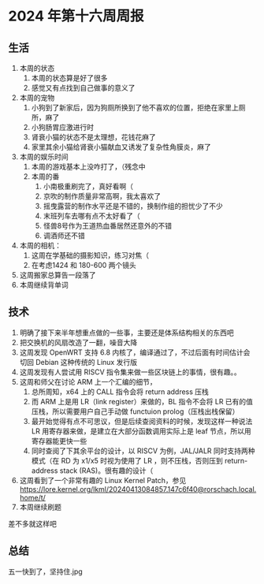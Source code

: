 # 2024 年第十六周周报

## 生活

1. 本周的状态
    1. 本周的状态算是好了很多
    2. 感觉又有点找到自己做事的意义了
2. 本周的宠物
    1. 小狗到了新家后，因为狗厕所换到了他不喜欢的位置，拒绝在家里上厕所，麻了
    2. 小狗肠胃应激进行时
    3. 肾衰小猫的状态不是太理想，花钱花麻了
    4. 家里其余小猫给肾衰小猫献血又诱发了复杂性角膜炎，麻了
3. 本周的娱乐时间
    1. 本周的游戏基本上没咋打了，（残念中
    2. 本周的番
        1. 小南极重刷完了，真好看啊（
        2. 京吹的制作质量非常高啊，我太喜欢了
        3. 摇曳露营的制作水平还是不错的，换制作组的担忧少了不少
        4. 末班列车去哪有点不太好看了（
        5. 怪兽8号作为王道热血番居然还意外的不错
        6. 调酒师还不错
4. 本周的相机：
    1. 这周在学基础的摄影知识，练习对焦（
    2. 在考虑1424 和 180-600 两个镜头
5. 这周搬家总算告一段落了
6. 本周继续背单词

## 技术

1. 明确了接下来半年想重点做的一些事，主要还是体系结构相关的东西吧
2. 把交换机的风扇改造了一翻，噪音大降
3. 这周发现 OpenWRT 支持 6.8 内核了，编译通过了，不过后面有时间估计会切回 Debian 这种传统的 Linux 发行版
4. 这周发现有人尝试用 RISCV 指令集来做一些区块链上的事情，很有趣。。
5. 这周和师父在讨论 ARM 上一个汇编的细节，
    1. 总所周知，x64 上的 CALL 指令会将 return address 压栈
    2. 而 ARM 上是用 LR（link register）来做的，BL 指令不会将 LR 已有的值压栈，所以需要用户自己手动做 functuion prolog（压栈出栈保留）
    3. 最开始觉得有点不可思议，但是后续查阅资料的时候，发现这样一种说法 LR 用寄存器来做，是建立在大部分函数调用实际上是 leaf 节点，所以用寄存器能更快一些
    4. 同时查阅了下其余平台的设计，以 RISCV 为例，JAL/JALR 同时支持两种模式（在 RD 为 x1/x5 时视为使用了 LR ，则不压栈，否则压到 return-address stack (RAS)。很有趣的设计（
6. 这周看到了一个非常有趣的 Linux Kernel Patch，参见 <https://lore.kernel.org/lkml/20240413084857.147c6f40@rorschach.local.home/t/>
7. 本周继续刷题

差不多就这样吧

## 总结

五一快到了，坚持住.jpg